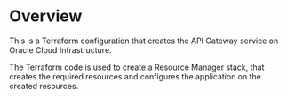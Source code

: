 # Overview
This is a Terraform configuration that creates the API Gateway service on Oracle Cloud Infrastructure.

The Terraform code is used to create a Resource Manager stack, that creates the required resources and configures the application on the created resources.